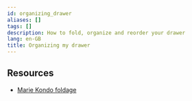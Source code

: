 ```yaml
---
id: organizing_drawer
aliases: []
tags: []
description: How to fold, organize and reorder your drawer
lang: en-GB
title: Organizing my drawer
---
```


## Resources

- [Marie Kondo foldage](https://mariekondo.fr/pliage/)


